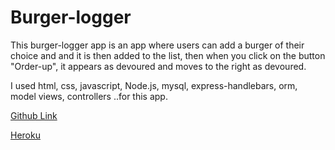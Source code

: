 # Burger-logger
This burger-logger app is an app where users can add a burger of their choice and and it is then added to the list, then when you click on the button "Order-up", it appears as devoured and moves to the right as devoured.

I used html, css, javascript, Node.js, mysql, express-handlebars, orm, model views, controllers ..for this app.

[Github Link](https://ezeume.github.io/Burger-logger/)

[Heroku](https://burger-logger-application.herokuapp.com/)